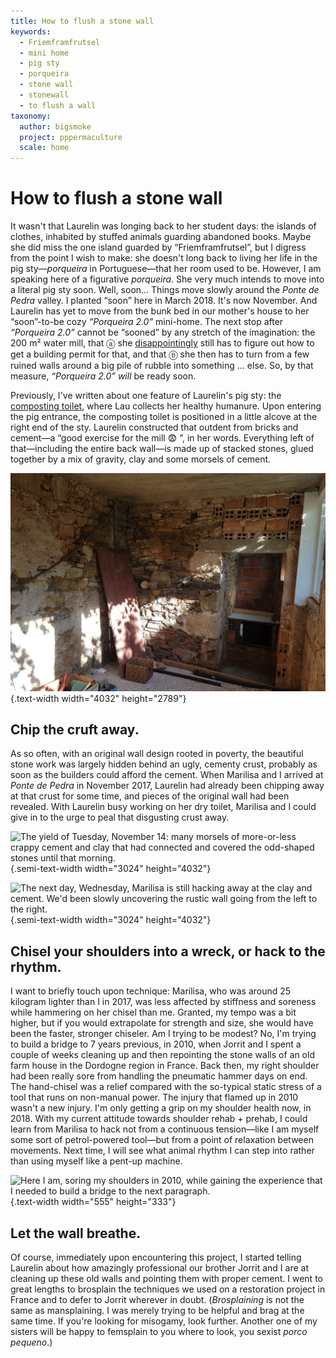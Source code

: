 ```yaml
---
title: How to flush a stone wall
keywords:
  - Friemframfrutsel
  - mini home
  - pig sty
  - porqueira
  - stone wall
  - stonewall
  - to flush a wall
taxonomy:
  author: bigsmoke
  project: pppermaculture
  scale: home
---
```


# How to flush a stone wall

It wasn't that Laurelin was longing back to her student days: the islands of clothes, inhabited by stuffed animals guarding abandoned books. Maybe she did miss the one island guarded by “Friemframfrutsel”, but I digress from the point I wish to make: she doesn't long back to living her life in the pig sty—<i lang="pt">porqueira</i> in Portuguese—that her room used to be. However, I am speaking here of a figurative <i lang="pt">porqueira</i>. She very much intends to move into a literal pig sty soon. Well, soon… Things move slowly around the <i lang="pt">Ponte de Pedra</i> valley. I planted “soon” here in March 2018. It's now November. And Laurelin has yet to move from the bunk bed in our mother's house to her “soon”-to-be cozy <i lang="pt" title="“Pig Sty&#x00A0;2.0”">“Porqueira&#x00A0;2.0”</i> mini-home. The next stop after <i lang="pt" title="“Pig Sty&#x00A0;2.0”">“Porqueira&#x00A0;2.0”</i> cannot be “sooned” by any stretch of the imagination: the 200&#x00A0;m² water mill, that ⓐ she [disappointingly](/deceit-or-disinterest/) still has to figure out how to get a building permit for that, and that ⓑ she then has to turn from a few ruined walls around a big pile of rubble into something … else. So, by that measure, <i lang="pt" title="“Pig Sty&#x00A0;2.0”">“Porqueira&#x00A0;2.0”</i> _will_ be ready soon.

<?project-insert?>

Previously, I've written about one feature of Laurelin's pig sty: the [composting toilet](/laurelin-her-humanure/), where Lau collects her healthy humanure. Upon entering the pig entrance, the composting toilet is positioned in a little alcove at the right end of the sty. Laurelin constructed that outdent from bricks and cement—a “good exercise for the mill &#x1F628; ”, in her words. Everything left of that—including the entire back wall—is made up of stacked stones, glued together by a mix of gravity, clay and some morsels of cement.

![Everything left of Laurelin's [dry toilet in the making](/laurelin-her-humanure/) was proper stacked stone. (Jups, that's the same vantage point as in [<cite>Laurelin's humanure</cite>](/laurelin-her-humanure/).)](Ponte_de_Pedra_2017-11-14_View_of_toilet_along_the_back_wall_with_cruft.jpg){.text-width width="4032" height="2789"}

## Chip the cruft away.

As so often, with an original wall design rooted in poverty, the beautiful stone work was largely hidden behind an ugly, cementy crust, probably as soon as the builders could afford the cement. When Marilisa and I arrived at <i lang="pt">Ponte de Pedra</i> in November 2017, Laurelin had already been chipping away at that crust for some time, and pieces of the original wall had been revealed. With Laurelin busy working on her dry toilet, Marilisa and I could give in to the urge to peal that disgusting crust away.

![The yield of Tuesday, November 14: many morsels of more-or-less crappy cement and clay that had connected and covered the odd-shaped stones until that morning.](Ponte_de_Pedra_2017-11-14_Cementy_cruft_harvest.jpg){.semi-text-width width="3024" height="4032"}

![The next day, Wednesday, Marilisa is still hacking away at the clay and cement. We'd been slowly uncovering the rustic wall going from the left to the right.](Ponte_de_Pedra_2017-11-15_Marilisa_chiseling_at_the_crust.jpg){.semi-text-width width="3024" height="4032"}

## Chisel your shoulders into a wreck, or hack to the rhythm.

I want to briefly touch upon technique: Marilisa, who was around 25 kilogram lighter than I in 2017, was less affected by stiffness and soreness while hammering on her chisel than me. Granted, my tempo was a bit higher, but if you would extrapolate for strength and size, she would have been the faster, stronger chiseler. Am I trying to be modest? No, I'm trying to build a bridge to 7 years previous, in 2010, when Jorrit and I spent a couple of weeks cleaning up and then repointing the stone walls of an old farm house in the Dordogne region in France. Back then, my right shoulder had been really sore from handling the pneumatic hammer days on end. The hand-chisel was a relief compared with the so-typical static stress of a tool that runs on non-manual power. The injury that flamed up in 2010 wasn't a new injury. I'm only getting a grip on my shoulder health now, in 2018. With my current attitude towards shoulder rehab + prehab, I could learn from Marilisa to hack not from a continuous tension—like I am myself some sort of petrol-powered tool—but from a point of relaxation between movements. Next time, I will see what animal rhythm I can step into rather than using myself like a pent-up machine.

![Here I am, soring my shoulders in 2010, while gaining the experience that I needed to build a bridge to the next paragraph.](Maison_de_Michel_2010-09-22_Monkey_Brothers_zijn_de_voegen_aan_het_uitbikken.jpg){.text-width width="555" height="333"}

## Let the wall breathe.

Of course, immediately upon encountering this project, I started telling Laurelin about how amazingly professional our brother Jorrit and I are at cleaning up these old walls and pointing them with proper cement. I went to great lengths to brosplain the techniques we used on a restoration project in France and to defer to Jorrit wherever in doubt. (_Brosplaining_ is not the same as mansplaining. I was merely trying to be helpful and brag at the same time. If you're looking for misogamy, look further. Another one of my sisters will be happy to femsplain to you where to look, you sexist <i>porco pequeno</i>.)

